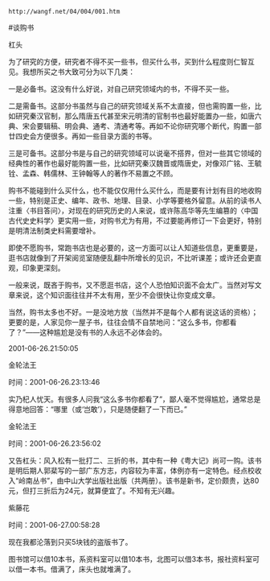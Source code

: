 `http://wangf.net/04/004/001.htm`

#谈购书

杠头

为了研究的方便，研究者不得不买一些书，但买什么书，买到什么程度则仁智互见。我想所买之书大致可分为以下几类：

一是必备书。这没有什么好说，对自己研究领域内的书，不得不买一些。

二是需备书。这部分书虽然与自己的研究领域关系不太直接，但也需购置一些，比如研究秦汉官制，那么隋唐五代甚至宋元明清的官制书也最好能置办一些，如唐六典、宋会要辑稿、明会典、通考、清通考等。再如不论你研究哪个断代，购置一部廿四史会方便很多。再如一些目录方面的书等。 

三是可备书。这部分书是与自己的研究领域可以说毫不搭界，但对一些其它领域的经典性的著作也最好能购置一些，比如研究秦汉魏晋或隋唐史，对像邓广铭、王毓铨、孟森、韩儒林、王钟翰等人的著作不易置之不顾。

购书不能碰到什么买什么，也不能仅仅用什么买什么，而是要有计划有目的地收购一些，特别是正史、编年、政书、地理、目录、小学等要格外留意。从前的读书人注重〈书目答问〉，对现在的研究历史的人来说，或许陈高华等先生编篡的〈中国古代史史料学〉更实用一些，对购书尤为有用，不过要能再修订一下会更好，特别是明清法制类史料需要增补。

即使不愿购书，常跑书店也是必要的，这一方面可以让人知道些信息，更重要是，逛书店就像到了开架阅览室随便乱翻中所增长的见识，不比听课差；或许还会更直观，印象更深刻。

一般来说，既吝于购书，又不愿逛书店，这个人恐怕知识面不会太广。当然对写文章来说，这个知识面往往并不太有用，至少不会很快让你变成文章。

 当然，购书太多也不好。一是没地方放（当然并不是每个人都有说这话的资格）；更要的是，人家见你一屋子书，往往会情不自禁地问：“这么多书，你都看了？”——这种尴尬是没有书的人永远不必体会的。

2001-06-26.21:50:05 

金轮法王

时间：2001-06-26.23:13:46 

实乃杞人忧天。有很多人问我“这么多书你都看了”，鄙人毫不觉得尴尬，通常总是得意地回答：“哪里（或‘岂敢’），只是随便翻了一下而已。”

金轮法王

时间：2001-06-26.23:56:02 

又告杠头：风入松有一批打二、三折的书，其中有一种《粤大记》尚可一购。该书是明后期人郭棐写的一部广东方志，内容较为丰富，体例亦有一定特色。经点校收入“岭南丛书”，由中山大学出版社出版（共两册）。该书是新书，定价颇贵，达80元，但打三折后为24元，就算便宜了。不知有无兴趣。

紫藤花

时间：2001-06-27.00:58:28 

现在我都沦落到只买5块钱的盗版书了。 

图书馆可以借10本书，系资料室可以借10本书，北图可以借3本书，报社资料室可以借一本书。借满了，床头也就堆满了。 